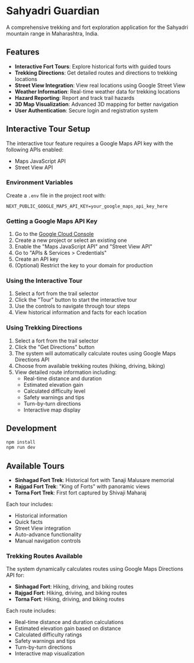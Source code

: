 # Sahyadri Guardian

A comprehensive trekking and fort exploration application for the Sahyadri mountain range in Maharashtra, India.

## Features

- **Interactive Fort Tours**: Explore historical forts with guided tours
- **Trekking Directions**: Get detailed routes and directions to trekking locations
- **Street View Integration**: View real locations using Google Street View
- **Weather Information**: Real-time weather data for trekking locations
- **Hazard Reporting**: Report and track trail hazards
- **3D Map Visualization**: Advanced 3D mapping for better navigation
- **User Authentication**: Secure login and registration system

## Interactive Tour Setup

The interactive tour feature requires a Google Maps API key with the following APIs enabled:
- Maps JavaScript API
- Street View API

### Environment Variables

Create a `.env` file in the project root with:

```env
NEXT_PUBLIC_GOOGLE_MAPS_API_KEY=your_google_maps_api_key_here
```

### Getting a Google Maps API Key

1. Go to the [Google Cloud Console](https://console.cloud.google.com/)
2. Create a new project or select an existing one
3. Enable the "Maps JavaScript API" and "Street View API"
4. Go to "APIs & Services > Credentials"
5. Create an API key
6. (Optional) Restrict the key to your domain for production

### Using the Interactive Tour

1. Select a fort from the trail selector
2. Click the "Tour" button to start the interactive tour
3. Use the controls to navigate through tour steps
4. View historical information and facts for each location

### Using Trekking Directions

1. Select a fort from the trail selector
2. Click the "Get Directions" button
3. The system will automatically calculate routes using Google Maps Directions API
4. Choose from available trekking routes (hiking, driving, biking)
5. View detailed route information including:
   - Real-time distance and duration
   - Estimated elevation gain
   - Calculated difficulty level
   - Safety warnings and tips
   - Turn-by-turn directions
   - Interactive map display

## Development

```bash
npm install
npm run dev
```

## Available Tours

- **Sinhagad Fort Trek**: Historical fort with Tanaji Malusare memorial
- **Rajgad Fort Trek**: "King of Forts" with panoramic views
- **Torna Fort Trek**: First fort captured by Shivaji Maharaj

Each tour includes:
- Historical information
- Quick facts
- Street View integration
- Auto-advance functionality
- Manual navigation controls

### Trekking Routes Available

The system dynamically calculates routes using Google Maps Directions API for:

- **Sinhagad Fort**: Hiking, driving, and biking routes
- **Rajgad Fort**: Hiking, driving, and biking routes  
- **Torna Fort**: Hiking, driving, and biking routes

Each route includes:
- Real-time distance and duration calculations
- Estimated elevation gain based on distance
- Calculated difficulty ratings
- Safety warnings and tips
- Turn-by-turn directions
- Interactive map visualization